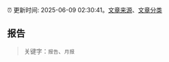 :alarm_clock: 更新时间: 2025-06-09 02:30:41。[文章来源](/README.md)、[文章分类](/TAGS.md)

## 报告


> 关键字：`报告`、`月报`



